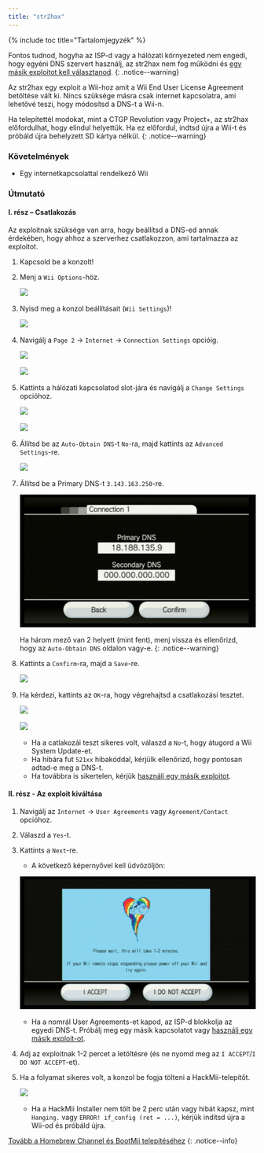 ```yaml
---
title: "str2hax"
---
```


{% include toc title="Tartalomjegyzék" %}

Fontos tudnod, hogyha az ISP-d vagy a hálózati környezeted nem engedi, hogy egyéni DNS szervert használj, az str2hax nem fog működni és [egy másik exploitot kell választanod](get-started).
{: .notice--warning}

Az str2hax egy exploit a Wii-hoz amit a Wii End User License Agreement betöltése vált ki. Nincs szüksége másra csak internet kapcsolatra, ami lehetővé teszi, hogy módosítsd a DNS-t a Wii-n.

Ha telepítettél modokat, mint a CTGP Revolution vagy Project+, az str2hax előfordulhat, hogy elindul helyettük. Ha ez előfordul, indtsd újra a Wii-t és próbáld újra behelyzett SD kártya nélkül.
{: .notice--warning}

### Követelmények

* Egy internetkapcsolattal rendelkező Wii

### Útmutató

#### I. rész – Csatlakozás

Az exploitnak szüksége van arra, hogy beállítsd a DNS-ed annak érdekében, hogy ahhoz a szerverhez csatlakozzon, ami tartalmazza az exploitot.

1. Kapcsold be a konzolt!
1. Menj a `Wii Options`-höz.

    ![](/images/riiconnect24/Internet_1.png)

1. Nyisd meg a konzol beállításait (`Wii Settings`)!

    ![](/images/riiconnect24/Internet_2.png)

1. Navigálj a `Page 2` -> `Internet` -> `Connection Settings` opcióig.

    ![](/images/riiconnect24/Internet_3.png)

    ![](/images/riiconnect24/Internet_4.png)

1. Kattints a hálózati kapcsolatod slot-jára és navigálj a `Change Settings` opcióhoz.

    ![](/images/riiconnect24/Internet_5.png)

    ![](/images/riiconnect24/Internet_6.png)

1. Állítsd be az `Auto-Obtain DNS`-t `No`-ra, majd kattints az `Advanced Settings`-re.

    ![](/images/riiconnect24/Internet_7.png)

1. Állítsd be a Primary DNS-t `3.143.163.250`-re.

    ![](/images/exploits/str2hax/dns.png)

    Ha három mező van 2 helyett (mint fent), menj vissza és ellenőrizd, hogy az `Auto-Obtain DNS` oldalon vagy-e.
    {: .notice--warning}

1. Kattints a `Confirm`-ra, majd a `Save`-re.

    ![](/images/riiconnect24/Internet_10.png)

1. Ha kérdezi, kattints az `OK`-ra, hogy végrehajtsd a csatlakozási tesztet.

    ![](/images/riiconnect24/Internet_11.png)

    ![](/images/riiconnect24/Internet_12.png)

    + Ha a catlakozái teszt sikeres volt, válaszd a `No`-t, hogy átugord a Wii System Update-et.
    + Ha hibára fut `521xx` hibakóddal, kérjülk ellenőrizd, hogy pontosan adtad-e meg a DNS-t.
    + Ha továbbra is sikertelen, kérjük [használj egy másik exploitot](get-started).

#### II. rész - Az exploit kiváltása

1. Navigálj az `Internet` -> `User Agreements` vagy `Agreement/Contact` opcióhoz.
1. Válaszd a `Yes`-t.
1. Kattints a `Next`-re.
    + A következő képernyővel kell üdvözöljön:

    ![](/images/exploits/str2hax/EULA.png)

    + Ha a nomrál User Agreements-et kapod, az ISP-d blokkolja az egyedi DNS-t. Próbálj meg egy másik kapcsolatot vagy [használj egy másik exploit-ot](get-started).

1. Adj az exploitnak 1-2 percet a letöltésre (és ne nyomd meg az `I ACCEPT`/`I DO NOT ACCEPT`-et).
1. Ha a folyamat sikeres volt, a konzol be fogja tölteni a HackMii-telepítőt.

    ![](/images/hackmii/scam.png)

    + Ha a HackMii Installer nem tölt be 2 perc után vagy hibát kapsz, mint `Hanging.` vagy `ERROR! if_config (ret = ...)`, kérjük indítsd újra a Wii-od és próbáld újra.

[Tovább a Homebrew Channel és BootMii telepítéséhez](hbc)
{: .notice--info}
